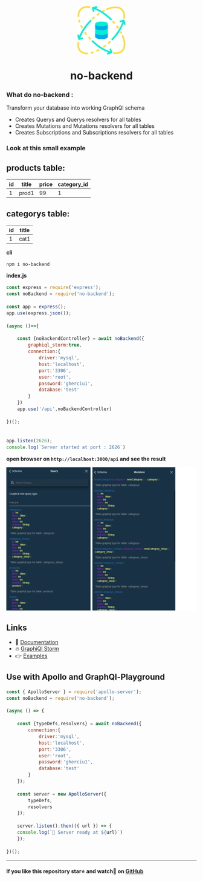 <p align="center"><img align="center" style="width:128px" src="https://github.com/Gherciu/no-backend/blob/master/no-backend.png?raw=true"/></p>
<center><h1 align="center"> no-backend </h1></center>

### What do no-backend :
Transform your database into working GraphQl schema
* Creates Querys and Querys resolvers for all tables
* Creates Mutations and Mutations resolvers for all tables
* Creates Subscriptions and Subscriptions resolvers for all tables

### Look at this small example 

products table:
------------------------------------
| id | title | price | category_id |
-----| ------|-------|-------------|
| 1  | prod1 | 99    | 1           |

categorys table:
-------------
 id | title |
----| ------|
 1  | cat1  |
 
 
**cli**
```bash
npm i no-backend
```
**index.js**
```js
const express = require('express');
const noBackend = require('no-backend');

const app = express();
app.use(express.json());

(async ()=>{

    const {noBackendController} = await noBackend({ 
        graphiql_storm:true,
        connection:{
            driver:'mysql',
            host:'localhost',
            port:'3306',
            user:'root',
            password:'gherciu1',
            database:'test'
        }
    })
    app.use('/api',noBackendController)

})();


app.listen(2626);
console.log(`Server started at port : 2626`)
```
**open browser on ```http://localhost:3000/api``` and see the result**

![no-backend](https://github.com/Gherciu/no-backend/blob/master/no-backend-result.png?raw=true)


## Links
* 📘 [Documentation](https://github.com/Gherciu/no-backend/tree/master/docs)
* 🔥 [GraphiQl Storm](https://github.com/Gherciu/graphiql-storm)
* 👉 [Examples](https://github.com/Gherciu/no-backend/tree/master/examples)

## Use with Apollo and GraphQl-Playground
```js
const { ApolloServer } = require('apollo-server');
const noBackend = require('no-backend');

(async () => {

    const {typeDefs,resolvers} = await noBackend({ 
        connection:{
            driver:'mysql',
            host:'localhost',
            port:'3306',
            user:'root',
            password:'gherciu1',
            database:'test'
        }
    });
    
    const server = new ApolloServer({
        typeDefs,
        resolvers
    });

    server.listen().then(({ url }) => {
    console.log(`🚀 Server ready at ${url}`)
    });

})();
```

-------------------------------------------------------------------------------------------------------

#### If you like this repository star⭐ and watch👀 on  [GitHub](https://github.com/Gherciu/no-backend)

